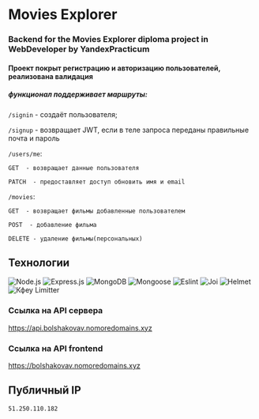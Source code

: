 
# Movies Explorer
### Backend for the Movies Explorer diploma project in WebDeveloper by YandexPracticum

#### Проект покрыт регистрацию и авторизацию пользователей, реализована валидация
##### функционал поддерживает маршруты:

`/signin` - создаёт пользователя;

`/signup` - возвращает JWT, если в теле запроса переданы правильные почта и пароль

`/users/me`: 

`GET  - возвращает данные пользователя` 

`PATCH  - предоставляет доступ обновить имя и email`

`/movies`: 

`GET  - возвращает фильмы добавленные пользователем` 

`POST  - добавление фильма` 

`DELETE - удаление фильмы(персональных)`

## Технологии

![Node.js](https://img.shields.io/badge/-Node.js-000?&logo=Node.js)
![Express.js](https://img.shields.io/badge/-Express.js-000?&logo=Express)
![MongoDB](https://img.shields.io/badge/-MongoDB-000?&logo=mongodb)
![Mongoose](https://img.shields.io/badge/-Mongoose-000?&logo=Mongoose)
![Eslint](https://img.shields.io/badge/-Eslint-000?&logo=Eslint)
![Joi](https://img.shields.io/badge/-Joi-000?&logo=Joi)
![Helmet](https://img.shields.io/badge/-Helmet-000?&logo=Helmet)
![Кфеу Limitter](https://img.shields.io/badge/-Limitter-000?&logo=Limitter)


### Ссылка на API сервера

https://api.bolshakovav.nomoredomains.xyz

### Ссылка на API frontend
https://bolshakovav.nomoredomains.xyz

## Публичный IP

`51.250.110.182`


